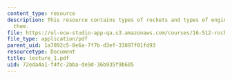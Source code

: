 ```yaml
---
content_type: resource
description: This resource contains types of rockets and types of engines used in
  them.
file: https://ol-ocw-studio-app-qa.s3.amazonaws.com/courses/16-512-rocket-propulsion-fall-2005/72eda4a1f4fc2bbade9d36b935f9b605_lecture_1.pdf
file_type: application/pdf
parent_uid: 1a7892c5-8e6a-7f7b-d3ef-33897f01fd93
resourcetype: Document
title: lecture_1.pdf
uid: 72eda4a1-f4fc-2bba-de9d-36b935f9b605
---
```

